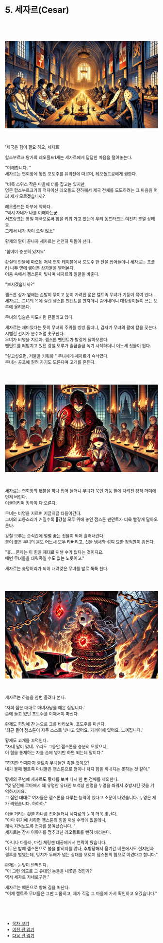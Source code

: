 # 5. 세자르(Cesar) <br>
<br><br><br>

![alt text](/01_gemston/images/ch-1-02-cesar_reofold_party.webp)
<br><br><br>

'제국은 힘이 필요 하오, 세자르'<br>

합스부르크 왕가의 레오폴드1세는 세자르에게 답답한 마음을 털어놓는다. <br>

"이해합니다. "<br>
세자르는 연회장에 놓인 포도주를 유리잔에 따르며, 레오폴드공에게 권한다. <br>

"비록 스위스 작은 마을에 터를 잡고는 있지만, <br>
명문 합스부르크가의 적자이신 레오폴드 전하께서 제국 전체를 도모하려는 그 마음을 어찌 제가 모르겠습니까? <br>

레오폴드는 아부에 약하다. <br>
"역시 자네가 나를 이해하는군. <br>
서프랑크는 통일 제국으로써 힘을 키워 가고 있는데 우리 동프라크는 여전히 분열 상태요. <br>
그래서 내가 잠이 오질 않소"<br>

황제의 말이 끝나자 세자르는 천천히 뒤돌아 선다. <br>

'힘이야 충분히 있지요'<br>

황실의 안뜰에 마련된 저녁 연회 테이블에서 포도주 한 잔을 집어들더니 세자르는 포플러 나무 옆에 쌓아둔 상자들을 열어본다. <br>
어둠 속에서 젬스톤이 빛나며 세자르의 얼굴을 비춘다.<br>

"보시겠습니까?"<br>

잼스톤 상자 옆에는 손발이 묶이고 눈이 가려진 젊은 캘트족 무녀가 기둥이 묶여 있다. <br>
세자르는 그녀의 목에 걸린 젬스톤 팬던트를 만지더니 뜯어내더니 대장장이들이 쓰는 모루에 올려둔다.<br>

무녀의 입술은 파도처럼 흔들리고 있다. <br>

세자르는 재미있다는 듯이 무녀의 주위를 빙빙 돌더니, 갑자기 무녀의 팔에 칼을 꽂는다. <br>
시뻘건 선지가 분수처럼 솟구친다.<br>
무녀가 비명을 지르자. 잼스톤 팬던트가 발갛게 달아오른다. <br>
팬던트를 떠받치고 있던 강철 모루가 슬금슬금 녹기 시작하더니 어느새 쇳물이 튄다.<br>

"살고싶으면, 저불을 키워봐 " 무녀에게 세자르가 속삭였다. <br>
무녀는 공포에 질려 자기도 모른다며 고개를 흔든다.<br>

<br><br><br>
![alt text](/01_gemston/images/ch-01-2-cesar-02.png)
<br><br><br>

세자르는 연회장의 횃불을 하나 집어 들더니 무녀가 묵인 기둥 밑에 차려진 장작 더미에 던져 버린다. <br>
이글거리며 장작이 다 오른다.<br>

무녀는 비명을 지르며 지글지글 타들어간다. <br>
그녀의 고통소리가 커질수록 강철 모루 위에 놓인 잼스톤 팬던트가 더욱 빨갛게 달아오른다. <br>

강철 모루는 순식간에 펄펄 끓는 쇳물이 되어 흘러내린다. <br>
불이 붙은 무녀의 몸도 어느새 모두 타버리고, 쇳물 냄새와 섞여 묘한 정적만이 감돈다.<br>

"휴... 문제는 이 힘을 제대로 꺼낼 수가 없다는 것이지요. <br>
매번 무녀들을 태워죽일 수도 없는 노릇이고."<br>

세자르는 숯덩어리가 되어 내려앚은 무녀를 발로 툭툭 찬다.<br>

<br><br><br>
![alt text](/01_gemston/images/ch-01-2-cesar-03.png)
<br><br><br>

세자르는 하늘을 한번 올려다 본다.<br>

'저희 집은 대대로 마녀사냥을 해온 집입니다.'<br>
손에 들고 있던 포도주를 이제서야 마신다.<br>

황제도 희망에 찬 눈으로 그를 바라보며, 포도주를 마신다. <br>
'최근 들어 잼스톤이 자주 스스로 빛나고 있어요. 가까이에 있어요. 느껴집니다.'<br>

황제도 고개를 끄덕인다. <br>
"자네 말이 맞네. 우리도 그동안 잼스톤을 충분히 모았으니, <br>
이 힘을 통제하는 자를 손에 넣기만 하면 되는데 말이다."<br>

"하지만 언제까지 켈트족 무녀들만 족칠 것이오? <br>
내가 볼때 켈트족 마녀들은 잼스톤으로 점이나 치지 힘을 꺼내지는 못하는 것 같아." <br>

황제의 푸념에 세자르도 황제를 보며 다시 한 번 건배를 제의한다. <br>
"몇 달전에 로마에서 꽤 유명한 유대인 보석상 한명을 누명을 씌워서 추방시킨 것을 기억하시지요. <br>
그 집안 대대로 여자들은 잼스톤을 다루는 능력이 있다고 소문이 나있습니다.
누명은 제가 씌웠습니다. 하하하."<br>

이글 거리는 횟불 하나를 집어들더니 세자르의 눈이 더욱 빛난다.<br>
"아마 위기에 처하면 젬스톤의 힘을 꺼낼 수밖에 없을테니, <br>
계속 지켜보도록 첩자를 붙여놨습니다. " <br>
세자르는 잠시 이야기를 멈추더닌 레오폴트를 빤히 바라본다. <br>

"아니나 다를까, 마침 체링겐 대공에게서 연락이 왔습니다. <br>
어두운 밤에 잼스톤으로 불을 밝히지를 않나, 
추방당해서 옮겨간 베른에서도 현지인과 결투를 벌였는데,
덩치가 두배가 넘는 상대를 오로지 젬스톤의 힘으로 이겼다고 합니다."<br>

황제는 눈빛이 반짝인다. <br>
"아 그런 의도로 그 유대인 놈들을 내쫓은 것인가? <br>
역시 세자르 자네로구만."<br>

세자르는 베른으로 향해 길을 떠난다. <br>
"이제 캘트족 무녀들은 그만 괴롭히고, 제가 직접 그 마을에 가서 확인하고 오겠습니다."<br>


<br><br><br>

* [목차 보기](content_kr.md) <br>
* [이전 편 읽기](/01_gemston/KR/1-01_(KR)maria_2.md)
* [다음 편 읽기](/01_gemston/KR/1-02_(KR)cesar_2.md)
